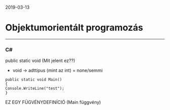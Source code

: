 2019-03-13
# Objektumorientált programozás
***
### C#
public static void (Mit jelent ez??)
- void -> adttípus (mint az int) = none/semmi

```
public static void Main()
{
Console.WriteLine("test");
}
```
EZ EGY FÜGVÉNYDEFINÍCIÓ (Main függvény)
